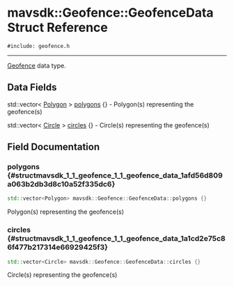 # mavsdk::Geofence::GeofenceData Struct Reference
`#include: geofence.h`

----


[Geofence](classmavsdk_1_1_geofence.md) data type. 


## Data Fields


std::vector< [Polygon](structmavsdk_1_1_geofence_1_1_polygon.md) > [polygons](#structmavsdk_1_1_geofence_1_1_geofence_data_1afd56d809a063b2db3d8c10a52f335dc6) {} - Polygon(s) representing the geofence(s)

std::vector< [Circle](structmavsdk_1_1_geofence_1_1_circle.md) > [circles](#structmavsdk_1_1_geofence_1_1_geofence_data_1a1cd2e75c86f477b217314e66929425f3) {} - Circle(s) representing the geofence(s)


## Field Documentation


### polygons {#structmavsdk_1_1_geofence_1_1_geofence_data_1afd56d809a063b2db3d8c10a52f335dc6}

```cpp
std::vector<Polygon> mavsdk::Geofence::GeofenceData::polygons {}
```


Polygon(s) representing the geofence(s)


### circles {#structmavsdk_1_1_geofence_1_1_geofence_data_1a1cd2e75c86f477b217314e66929425f3}

```cpp
std::vector<Circle> mavsdk::Geofence::GeofenceData::circles {}
```


Circle(s) representing the geofence(s)

